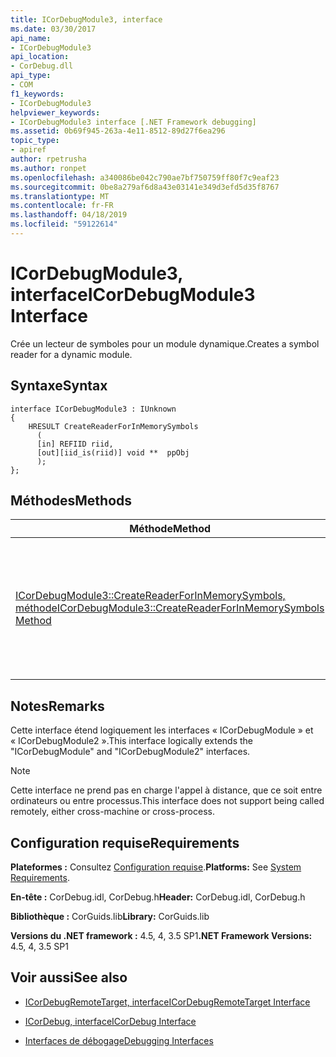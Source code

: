 ```yaml
---
title: ICorDebugModule3, interface
ms.date: 03/30/2017
api_name:
- ICorDebugModule3
api_location:
- CorDebug.dll
api_type:
- COM
f1_keywords:
- ICorDebugModule3
helpviewer_keywords:
- ICorDebugModule3 interface [.NET Framework debugging]
ms.assetid: 0b69f945-263a-4e11-8512-89d27f6ea296
topic_type:
- apiref
author: rpetrusha
ms.author: ronpet
ms.openlocfilehash: a340086be042c790ae7bf750759ff80f7c9eaf23
ms.sourcegitcommit: 0be8a279af6d8a43e03141e349d3efd5d35f8767
ms.translationtype: MT
ms.contentlocale: fr-FR
ms.lasthandoff: 04/18/2019
ms.locfileid: "59122614"
---
```

# <a name="icordebugmodule3-interface"></a><span data-ttu-id="308d6-102">ICorDebugModule3, interface</span><span class="sxs-lookup"><span data-stu-id="308d6-102">ICorDebugModule3 Interface</span></span>
<span data-ttu-id="308d6-103">Crée un lecteur de symboles pour un module dynamique.</span><span class="sxs-lookup"><span data-stu-id="308d6-103">Creates a symbol reader for a dynamic module.</span></span>  
  
## <a name="syntax"></a><span data-ttu-id="308d6-104">Syntaxe</span><span class="sxs-lookup"><span data-stu-id="308d6-104">Syntax</span></span>  
  
```  
interface ICorDebugModule3 : IUnknown  
{  
    HRESULT CreateReaderForInMemorySymbols  
      (  
      [in] REFIID riid,  
      [out][iid_is(riid)] void **  ppObj  
      );  
};  
```  
  
## <a name="methods"></a><span data-ttu-id="308d6-105">Méthodes</span><span class="sxs-lookup"><span data-stu-id="308d6-105">Methods</span></span>  
  
|<span data-ttu-id="308d6-106">Méthode</span><span class="sxs-lookup"><span data-stu-id="308d6-106">Method</span></span>|<span data-ttu-id="308d6-107">Description</span><span class="sxs-lookup"><span data-stu-id="308d6-107">Description</span></span>|  
|------------|-----------------|  
|[<span data-ttu-id="308d6-108">ICorDebugModule3::CreateReaderForInMemorySymbols, méthode</span><span class="sxs-lookup"><span data-stu-id="308d6-108">ICorDebugModule3::CreateReaderForInMemorySymbols Method</span></span>](../../../../docs/framework/unmanaged-api/debugging/icordebugmodule3-createreaderforinmemorysymbols-method.md)|<span data-ttu-id="308d6-109">Crée un lecteur de symboles (généralement [ISymUnmanagedReader Interface](../../../../docs/framework/unmanaged-api/diagnostics/isymunmanagedreader-interface.md)) pour un module dynamique.</span><span class="sxs-lookup"><span data-stu-id="308d6-109">Creates a symbol reader (typically [ISymUnmanagedReader Interface](../../../../docs/framework/unmanaged-api/diagnostics/isymunmanagedreader-interface.md)) for a dynamic module.</span></span>|  
  
## <a name="remarks"></a><span data-ttu-id="308d6-110">Notes</span><span class="sxs-lookup"><span data-stu-id="308d6-110">Remarks</span></span>  
 <span data-ttu-id="308d6-111">Cette interface étend logiquement les interfaces « ICorDebugModule » et « ICorDebugModule2 ».</span><span class="sxs-lookup"><span data-stu-id="308d6-111">This interface logically extends the "ICorDebugModule" and "ICorDebugModule2" interfaces.</span></span>  
  
> [!NOTE]
>  <span data-ttu-id="308d6-112">Cette interface ne prend pas en charge l'appel à distance, que ce soit entre ordinateurs ou entre processus.</span><span class="sxs-lookup"><span data-stu-id="308d6-112">This interface does not support being called remotely, either cross-machine or cross-process.</span></span>  
  
## <a name="requirements"></a><span data-ttu-id="308d6-113">Configuration requise</span><span class="sxs-lookup"><span data-stu-id="308d6-113">Requirements</span></span>  
 <span data-ttu-id="308d6-114">**Plateformes :** Consultez [Configuration requise](../../../../docs/framework/get-started/system-requirements.md).</span><span class="sxs-lookup"><span data-stu-id="308d6-114">**Platforms:** See [System Requirements](../../../../docs/framework/get-started/system-requirements.md).</span></span>  
  
 <span data-ttu-id="308d6-115">**En-tête :** CorDebug.idl, CorDebug.h</span><span class="sxs-lookup"><span data-stu-id="308d6-115">**Header:** CorDebug.idl, CorDebug.h</span></span>  
  
 <span data-ttu-id="308d6-116">**Bibliothèque :** CorGuids.lib</span><span class="sxs-lookup"><span data-stu-id="308d6-116">**Library:** CorGuids.lib</span></span>  
  
 <span data-ttu-id="308d6-117">**Versions du .NET framework :** 4.5, 4, 3.5 SP1</span><span class="sxs-lookup"><span data-stu-id="308d6-117">**.NET Framework Versions:** 4.5, 4, 3.5 SP1</span></span>
  
## <a name="see-also"></a><span data-ttu-id="308d6-118">Voir aussi</span><span class="sxs-lookup"><span data-stu-id="308d6-118">See also</span></span>

- [<span data-ttu-id="308d6-119">ICorDebugRemoteTarget, interface</span><span class="sxs-lookup"><span data-stu-id="308d6-119">ICorDebugRemoteTarget Interface</span></span>](../../../../docs/framework/unmanaged-api/debugging/icordebugremotetarget-interface.md)
- [<span data-ttu-id="308d6-120">ICorDebug, interface</span><span class="sxs-lookup"><span data-stu-id="308d6-120">ICorDebug Interface</span></span>](../../../../docs/framework/unmanaged-api/debugging/icordebug-interface.md)

- [<span data-ttu-id="308d6-121">Interfaces de débogage</span><span class="sxs-lookup"><span data-stu-id="308d6-121">Debugging Interfaces</span></span>](../../../../docs/framework/unmanaged-api/debugging/debugging-interfaces.md)
